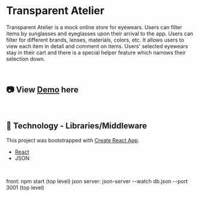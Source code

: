 
<br>

# Transparent Atelier 

Transparent Atelier is a mock online store for eyewears. Users can filter items by sunglasses and eyeglasses upon their arrival to the app. Users can filter for different brands, lenses, materials, colors, etc. It allows users to view each item in detail and comment on items. Users' selected eyewears stay in their cart and there is a special helper feature which narrows their selection down.

<br>

## 📷 View [Demo](https://youtu.be/M1n4aRhwr_g) here

<br>

## 🔧 Technology - Libraries/Middleware
This project was bootstrapped with [Create React App](https://github.com/facebook/create-react-app).

- [React](https://github.com/facebook/react)
- JSON

<br>

front:
npm start (top level)
json server:
json-server --watch db.json --port 3001 (top level)
